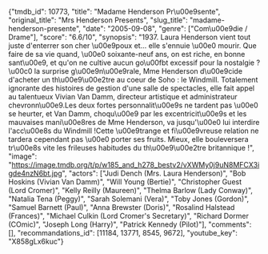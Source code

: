 {"tmdb_id": 10773, "title": "Madame Henderson Pr\u00e9sente", "original_title": "Mrs Henderson Presents", "slug_title": "madame-henderson-presente", "date": "2005-09-08", "genre": ["Com\u00e9die / Drame"], "score": "6.6/10", "synopsis": "1937. Laura Henderson vient tout juste d'enterrer son cher \u00e9poux et... elle s'ennuie \u00e0 mourir. Que faire de sa vie quand, \u00e0 soixante-neuf ans, on est riche, en bonne sant\u00e9, et qu'on ne cultive aucun go\u00fbt excessif pour la nostalgie ?\u00c0 la surprise g\u00e9n\u00e9rale, Mme Henderson d\u00e9cide d'acheter un th\u00e9\u00e2tre au coeur de Soho : le Windmill. Totalement ignorante des histoires de gestion d'une salle de spectacles, elle fait appel au talentueux Vivian Van Damm, directeur artistique et administrateur chevronn\u00e9.Les deux fortes personnalit\u00e9s ne tardent pas \u00e0 se heurter, et Van Damm, choqu\u00e9 par les excentricit\u00e9s et les mauvaises mani\u00e8res de Mme Henderson, va jusqu'\u00e0 lui interdire l'acc\u00e8s du Windmill !Cette \u00e9trange et fi\u00e9vreuse relation ne tardera cependant pas \u00e0 porter ses fruits. Mieux, elle bouleversera tr\u00e8s vite les frileuses habitudes du th\u00e9\u00e2tre britannique !", "image": "https://image.tmdb.org/t/p/w185_and_h278_bestv2/vXWMy0j9uN8MFCX3igde4nzN6bt.jpg", "actors": ["Judi Dench (Mrs. Laura Henderson)", "Bob Hoskins (Vivian Van Damm)", "Will Young (Bertie)", "Christopher Guest (Lord Cromer)", "Kelly Reilly (Maureen)", "Thelma Barlow (Lady Conway)", "Natalia Tena (Peggy)", "Sarah Solemani (Vera)", "Toby Jones (Gordon)", "Samuel Barnett (Paul)", "Anna Brewster (Doris)", "Rosalind Halstead (Frances)", "Michael Culkin (Lord Cromer's Secretary)", "Richard Dormer (COmic)", "Joseph Long (Harry)", "Patrick Kennedy (Pilot)"], "comments": [], "recommandations_id": [11184, 13771, 8545, 9672], "youtube_key": "X858gLx6kuc"}